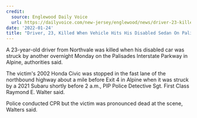 ```yaml
---
credit:
  source: Englewood Daily Voice
  url: https://dailyvoice.com/new-jersey/englewood/news/driver-23-killed-when-vehicle-hits-his-disabled-sedan-on-palisades-interstate-parkway/824488/
date: '2022-01-24'
title: "Driver, 23, Killed When Vehicle Hits His Disabled Sedan On Palisades Interstate Parkway"
---
```

A 23-year-old driver from Northvale was killed when his disabled car was struck by another overnight Monday on the Palisades Interstate Parkway in Alpine, authorities said.

The victim's 2002 Honda Civic was stopped in the fast lane of the northbound highway about a mile before Exit 4 in Alpine when it was struck by a 2021 Subaru shortly before 2 a.m., PIP Police Detective Sgt. First Class Raymond E. Walter said.

Police conducted CPR but the victim was pronounced dead at the scene, Walters said.


